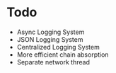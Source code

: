 # Todo
- Async Logging System
- JSON Logging System
- Centralized Logging System
- More efficient chain absorption
- Separate network thread